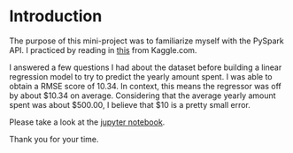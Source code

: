 # Introduction

The purpose of this mini-project was to familiarize myself with the PySpark API. I practiced by reading in [this](https://www.kaggle.com/kolawale/focusing-on-mobile-app-or-website) from Kaggle.com.

I answered a few questions I had about the dataset before building a linear regression model to try to predict the yearly amount spent. I was able to obtain a RMSE score of 10.34. In context, this means the regressor was off by about $10.34 on average. Considering that the average yearly amount spent was about $500.00, I believe that $10 is a pretty small error.

Please take a look at the [jupyter notebook](https://github.com/knolasco/PySpark_Practice/blob/main/PySpark_Practice.ipynb).

Thank you for your time.
